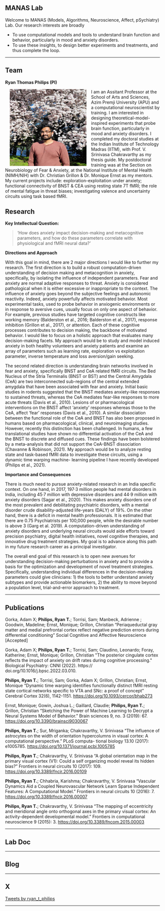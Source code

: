 ## MANAS Lab

Welcome to MANAS (Models, Algorithms, Neuroscience, Affect, pSychiatry) Lab. Our research interests are broadly
- To use computational models and tools to understand brain function and behavior, particularly in mood and anxiety disorders.
- To use these insights, to design better experiments and treatments, and thus complete the loop. 

---

## Team

**Ryan Thomas Philips (PI)**

 <img align="left" width="250" height="250" src="./assets/images/c1_ryan_pic_semiformal_v3.jpg" hspace="15"> 
I am an Assitant Professor at the School of Arts and Sciences, Azim Premji University (APU) and a computational neuroscientist by training. I am interested in designing theoretical-model-inspired experiments that probe brain function, particularly in mood and anxiety disorders. I completed my doctoral studies at the Indian Institute of Technology Madras (IITM), with Prof. V. Srinivasa Chakravarthy as my thesis guide. My postdoctoral training was at the Section on Neurobiology of Fear & Anxiety, at the National Institute of Mental Health (NIMH/NIH) with Dr. Christian Grillon & Dr. Monique Ernst as my mentors. My current projects include: exploration-exploitation under anxiety; functional connectivity of BNST & CEA using resting state 7T fMRI; the role of mental fatigue in threat biases; investigating valence and uncertainty circuits using task based fMRI.

## Research

**Key Intellectual Question:**

>‘How does anxiety impact decision-making and metacognitive parameters, and how do these
parameters correlate with physiological and fMRI neural data?’

**Directions and Approach**

With this goal in mind, there are 2 major directions I would like to further my research. The first direction is to
build a robust computation-driven understanding of decision making and metacognition in anxiety, specifically,
by isolating the influence of independent parameters. Fear and anxiety are normal adaptive responses to threat.
Anxiety is considered pathological when it is either excessive or inappropriate to the context. The influence of
anxiety goes beyond the subjective feelings and autonomic reactivity. Indeed, anxiety powerfully affects
motivated behavior. Most experimental tasks, used to probe behavior in anxiogenic environments or in response
to aversive cues, usually focus on only one aspect of behavior. For example, previous studies have targeted
cognitive constructs like working memory (Balderston et al., 2016; Balderston et al., 2017), response inhibition
(Grillon et al., 2017), or attention. Each of these cognitive processes contributes to decision making, the backbone
of motivated behavior. I would like to focus on a holistic approach that evaluates many decision-making facets. 
My approach would be to study and model induced anxiety in both healthy volunteers and anxiety patients and examine an array of
parameters such as learning rate, exploration vs exploitation parameter, inverse temperature and loss
aversion/gain seeking.

The second related direction is understanding brain networks involved in fear and anxiety, specifically BNST and
CeA related fMRI circuits. The Bed Nucleus of the Stria Terminalis (BNST or BST) and the Central Amygdala
(CeA) are two interconnected sub-regions of the central extended amygdala that have been associated with fear
and anxiety. Initial basic studies in rodents suggested that the BNST mediates anxiety-like responses to sustained
threats, whereas the CeA mediates fear-like responses to more acute threats (Davis et al., 2010). Lesions of or
pharmacological interventions on the BNST affect ‘anxiety’ responses whereas those to the CeA, affect ‘fear’
responses (Davis et al., 2010). A similar dissociation between the functional role of the CeA and BNST has also
been proposed in humans based on pharmacological, clinical, and neuroimaging studies. However, recently this
distinction has been challenged. In humans, a few translational studies have shown no differential activation of
the CeA and the BNST to discrete and diffused cues. These findings have been bolstered by a meta-analysis that
did not support the CeA-BNST dissociation (Chavanne & Robinson, 2021). My approach would be to analyze
resting state and task-based fMRI data to investigate these circuits, using a dynamic time warping machine-
learning pipeline I have recently developed (Philips et al., 2021). 

**Importance and Consequences**

There is much need to pursue anxiety-related research in an India specific context. On one hand, in 2017, 197·3
million people had mental disorders in India, including 45·7 million with depressive disorders and 44·9 million
with anxiety disorders (Sagar et al., 2020). This makes anxiety disorders one of the most prevalent and
debilitating psychiatric disorders, with a mental disorder crude disability-adjusted life-years (DALY) of 19%. On
the other hand, there is a deficit in mental health professionals. It is estimated that there are 0.75 Psychiatrists per
100,000 people, while the desirable number is above 3 (Garg et al. 2019). A computation-driven understanding of
anxiety disorders and underlying neural circuits would aide efforts toward precision psychiatry, digital health
initiatives, novel cognitive therapies, and innovative drug treatment strategies. My goal is to advance along this
path in my future research career as a principal investigator.

The overall end goal of this research is to open new avenues for understanding decision-making perturbations in
anxiety and to provide a basis for the optimization and development of novel treatment strategies. Specifically,
understanding individual differences in the decision-making parameters could give clinicians: 1) the tools to
better understand anxiety subtypes and provide actionable biomarkers, 2) the ability to move beyond a population
level, trial-and-error approach to treatment.

---

## Publications

Gorka, Adam X; **Philips, Ryan T.**; Torrisi, Sam; Manbeck, Adrienne ; Goodwin, Madeline; Ernst, Monique;
Grillon, Christian “Periaqueductal gray matter and medial prefrontal cortex reflect negative prediction errors
during differential conditioning” Social Cognitive and Affective Neuroscience [Accepted]

Gorka, Adam X; **Philips, Ryan T.**; Torrisi, Sam; Claudino, Leonardo; Foray, Katherine;
Ernst, Monique; Grillon, Christian "The posterior cingulate cortex reflects the impact of anxiety
on drift rates during cognitive processing." Biological Psychiatry: CNNI (2022). https://
doi.org/10.1016/j.bpsc.2022.03.010.

**Philips, Ryan T.**; Torrisi, Sam; Gorka, Adam X; Grillon, Christian; Ernst, Monique “Dynamic
time warping identifies functionally distinct fMRI resting state cortical networks specific to VTA
and SNc: a proof of concept” Cerebral Cortex 32(6), 1142-1151. https://doi.org/10.1093/cercor/bhab273

Ernst, Monique; Gowin, Joshua L.; Gaillard, Claudie; **Philips, Ryan T.**; Grillon, Christian
“Sketching the Power of Machine Learning to Decrypt a Neural Systems Model of Behavior.” Brain
sciences 9, no. 3 (2019): 67. https://doi.org/10.3390/brainsci9030067

**Philips, Ryan T.**; Sur, Mriganka; Chakravarthy, V. Srinivasa “The influence of astrocytes on the
width of orientation hypercolumns in visual cortex: A computational perspective.” PLoS computa-
tional biology 13.10 (2017): e1005785. https://doi.org/10.1371/journal.pcbi.1005785

**Philips, Ryan T.**; Chakravarthy, V. Srinivasa “A global orientation map in the primary visual
cortex (V1): Could a self organizing model reveal its hidden bias?” Frontiers in neural circuits 10
(2017): 109. https://doi.org/10.3389/fncir.2016.00109

**Philips, Ryan T.**; Chhabria, Karishma; Chakravarthy, V. Srinivasa “Vascular Dynamics Aid a
Coupled Neurovascular Network Learn Sparse Independent Features: A Computational Model.”
Frontiers in neural circuits 10 (2016): 7. https://doi.org/10.3389/fncir.2016.00007

**Philips, Ryan T.**; Chakravarthy, V. Srinivasa “The mapping of eccentricity and meridional angle
onto orthogonal axes in the primary visual cortex: An activity-dependent developmental model.”
Frontiers in computational neuroscience 9 (2015): 3. https://doi.org/10.3389/fncom.2015.00003

---

## Lab Doc

---

## Blog

---

## X

<a class="twitter-timeline" href="https://twitter.com/ryan_t_philips?ref_src=twsrc%5Etfw">Tweets by ryan_t_philips</a> <script async src="https://platform.twitter.com/widgets.js" charset="utf-8"></script>

---

